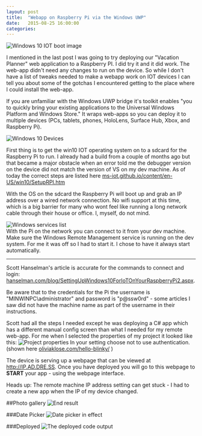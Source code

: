 ```yaml
---
layout: post
title:  "Webapp on Raspberry Pi via the Windows UWP"
date:   2015-08-25 16:00:00
categories:
---
```


![Windows 10 IOT boot image](http://getsetbro.com/images/onraspiviawinuwp/win10iot.png)

I mentioned in the last post I was going to try deploying our "Vacation Planner" web application to a Raspberry PI. I did try it and it did work. The web-app didn't need any changes to run on the device. So while I don't have a list of tweaks needed to make a webapp work on IOT devices I can tell you about some of the gotchas I encountered getting to the place where I could install the web-app.

If you are unfamiliar with the Windows UWP bridge it's toolkit enables "you to quickly bring your existing applications to the Universal Windows Platform and Windows Store." It wraps web-apps so you can deploy it to multiple devices (PCs, tablets, phones, HoloLens, Surface Hub, Xbox, and Raspberry Pi).

![Windows 10 Devices](http://getsetbro.com/images/onraspiviawinuwp/win10devices.png)

First thing is to get the win10 IOT operating system on to a sdcard for the Raspberry Pi to run. I already had a build from a couple of months ago but that became a major obstacle when an error told me the debugger version on the device did not match the version of VS on my dev machine. As of today the correct steps are listed here [ms-iot.github.io/content/en-US/win10/SetupRPI.htm](http://ms-iot.github.io/content/en-US/win10/SetupRPI.htm)

With the OS on the sdcard the Raspberry Pi will boot up and grab an IP address over a wired network connection. No wifi support at this time, which is a big barrier for many who wont feel like running a long network cable through their house or office. I, myself, do not mind.

<aside class="thumbnail pullright">
  <img src="http://getsetbro.com/images/onraspiviawinuwp/winservices.png" alt="Windows services list">
</aside>
With the Pi on the network you can connect to it from your dev machine. Make sure the Windows Remote Management service is running on the dev system. For me it was off so I had to start it. I chose to have it always start automatically.

---

Scott Hanselman's article is accurate for the commands to connect and login: [hanselman.com/blog/SettingUpWindows10ForIoTOnYourRaspberryPi2.aspx](http://www.hanselman.com/blog/SettingUpWindows10ForIoTOnYourRaspberryPi2.aspx).

Be aware that to the credentials for the Pi the username is "MINWINPC\administrator" and password is "p@ssw0rd" - some articles I saw did not have the machine name as part of the username in their instructions.

Scott had all the steps I needed except he was deploying a C# app which has a different manual config screen than what I needed for my remote web-app. For me when I selected the properties of my project it looked like this:
![Project properties](http://getsetbro.com/images/onraspiviawinuwp/projectproperties.png)
In your setting choose not to use authentication. (shown here [oliviaklose.com/hello-blinky/](http://oliviaklose.com/hello-blinky/) )

The device is serving up a webpage that can be viewed at http://IP.AD.DRE.SS. Once you have deployed you will go to this webpage to **START** your app - using the webpage interface.

Heads up: The remote machine IP address setting can get stuck - I had to create a new app when the IP of my device changed.

##Photo gallery
![End result](http://getsetbro.com/images/onraspiviawinuwp/kiosk.png)

###Date Picker
![Date picker in effect](http://getsetbro.com/images/onraspiviawinuwp/datepicker.png)

###Deployed
![The deployed code output](http://getsetbro.com/images/onraspiviawinuwp/deployed.png)
